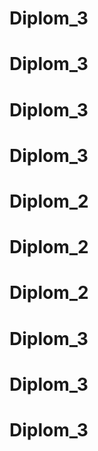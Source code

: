 # Diplom_3
# Diplom_3
# Diplom_3
# Diplom_3
# Diplom_2
# Diplom_2
# Diplom_2
# Diplom_3
# Diplom_3
# Diplom_3

